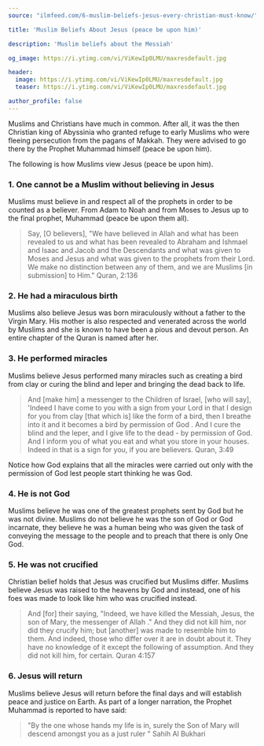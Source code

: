 ```yaml
---
source: "ilmfeed.com/6-muslim-beliefs-jesus-every-christian-must-know/"

title: 'Muslim Beliefs About Jesus (peace be upon him)'

description: 'Muslim beliefs about the Messiah'

og_image: https://i.ytimg.com/vi/ViKewIp0LMU/maxresdefault.jpg

header:
  image: https://i.ytimg.com/vi/ViKewIp0LMU/maxresdefault.jpg
  teaser: https://i.ytimg.com/vi/ViKewIp0LMU/maxresdefault.jpg

author_profile: false
---
```


Muslims and Christians have much in common. After all, it was the then Christian king of Abyssinia who granted
refuge to early Muslims who were fleeing persecution from the
pagans of Makkah. They were advised to go there by the Prophet Muhammad
himself (peace be upon him).

The following is how Muslims view Jesus (peace be upon him).

### 1\. One cannot be a Muslim without believing in Jesus

Muslims must believe in and respect all of the prophets in order to be counted
as a believer. From Adam to Noah and from Moses to Jesus up to the final
prophet, Muhammad (peace be upon them all).

> Say, [O believers], "We have believed in Allah and what has been revealed to
us and what has been revealed to Abraham and Ishmael and Isaac and Jacob and
the Descendants and what was given to Moses and Jesus and what was given to
the prophets from their Lord. We make no distinction between any of them, and
we are Muslims [in submission] to Him." Quran, 2:136


### 2\. He had a miraculous birth

Muslims also believe Jesus was born miraculously without a father to the
Virgin Mary. His mother is also respected and venerated across the world by
Muslims and she is known to have been a pious and devout person. An entire
chapter of the Quran is named after her.

### 3\. He performed miracles

Muslims believe Jesus performed many miracles such as creating a bird from
clay or curing the blind and leper and bringing the dead back to life.

> And [make him] a messenger to the Children of Israel, [who will say],
'Indeed I have come to you with a sign from your Lord in that I design for you
from clay [that which is] like the form of a bird, then I breathe into it and
it becomes a bird by permission of God . And I cure the blind and the leper,
and I give life to the dead - by permission of God. And I inform you of what
you eat and what you store in your houses. Indeed in that is a sign for you,
if you are believers. Quran, 3:49

Notice how God explains that all the miracles were carried out only with the
permission of God lest people start thinking he was God.

### 4. He is not God

Muslims believe he was one of the greatest prophets sent by God but he was not
divine. Muslims do not believe he was the son of God or God incarnate, they
believe he was a human being who was given the task of conveying the message
to the people and to preach that there is only One God.

### 5\. He was not crucified

Christian belief holds that Jesus was crucified but Muslims differ. Muslims
believe Jesus was raised to the heavens by God and instead, one of his foes
was made to look like him who was crucified instead.

> And [for] their saying, "Indeed, we have killed the Messiah, Jesus, the son
of Mary, the messenger of Allah ." And they did not kill him, nor did they
crucify him; but [another] was made to resemble him to them. And indeed, those
who differ over it are in doubt about it. They have no knowledge of it except
the following of assumption. And they did not kill him, for certain. Quran
4:157

### 6\. Jesus will return

Muslims believe Jesus will return before the final days and will establish
peace and justice on Earth. As part of a longer narration, the Prophet
Muhammad is reported to have said:

> "By the one whose hands my life is in, surely the Son of Mary will descend
amongst you as a just ruler " Sahih Al Bukhari

